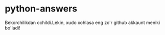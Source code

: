 # python-answers
Bekorchilikdan ochildi.Lekin, xudo xohlasa eng zo'r github akkaunt meniki bo'ladi!
